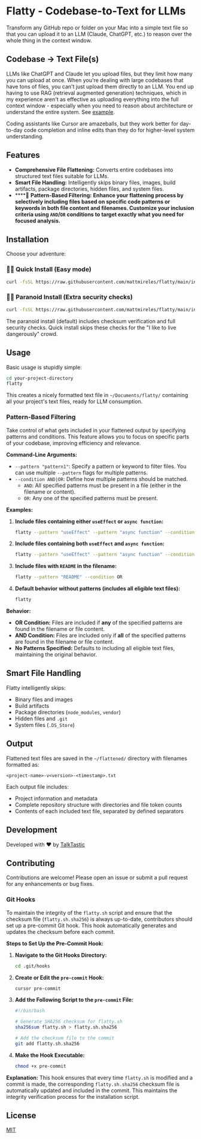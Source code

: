 # Flatty - Codebase-to-Text for LLMs

Transform any GitHub repo or folder on your Mac into a simple text file so that you can upload it to an LLM (Claude, ChatGPT, etc.) to reason over the whole thing in the context window.

## Codebase → Text File(s)

LLMs like ChatGPT and Claude let you upload files, but they limit how many you can upload at once. When you're dealing with large codebases that have tons of files, you can't just upload them directly to an LLM. You end up having to use RAG (retrieval augmented generation) techniques, which in my experience aren't as effective as uploading everything into the full context window - especially when you need to reason about architecture or understand the entire system. See [example](https://github.com/mattmireles/Flatty/blob/main/flatty-2025-01-10_12-57-33.txt).

Coding assistants like Cursor are amazeballs, but they work better for day-to-day code completion and inline edits than they do for higher-level system understanding. 

## Features

- **Comprehensive File Flattening:** Converts entire codebases into structured text files suitable for LLMs.
- **Smart File Handling:** Intelligently skips binary files, images, build artifacts, package directories, hidden files, and system files.
- ****🎉 **Pattern-Based Filtering:** **Enhance your flattening process by selectively including files based on specific code patterns or keywords in both file content and filenames. Customize your inclusion criteria using `AND`/`OR` conditions to target exactly what you need for focused analysis.**

## Installation

Choose your adventure:

### 🏃‍♂️ Quick Install (Easy mode)
```bash
curl -fsSL https://raw.githubusercontent.com/mattmireles/flatty/main/install_flatty.sh | bash -s -- --quick
```
### 🕵️‍♂️ Paranoid Install (Extra security checks)
```bash
curl -fsSL https://raw.githubusercontent.com/mattmireles/flatty/main/install_flatty.sh | bash
```

The paranoid install (default) includes checksum verification and full security checks. Quick install skips these checks for the "I like to live dangerously" crowd.

## Usage

Basic usage is stupidly simple:

```bash
cd your-project-directory
flatty
```

This creates a nicely formatted text file in `~/Documents/flatty/` containing all your project's text files, ready for LLM consumption.

### Pattern-Based Filtering

Take control of what gets included in your flattened output by specifying patterns and conditions. This feature allows you to focus on specific parts of your codebase, improving efficiency and relevance.

**Command-Line Arguments:**

- `--pattern "pattern1"`: Specify a pattern or keyword to filter files. You can use multiple `--pattern` flags for multiple patterns.
- `--condition AND|OR`: Define how multiple patterns should be matched.
  - `AND`: All specified patterns must be present in a file (either in the filename or content).
  - `OR`: Any one of the specified patterns must be present.

**Examples:**

1. **Include files containing either `useEffect` or `async function`:**

    ```bash
    flatty --pattern "useEffect" --pattern "async function" --condition OR
    ```

2. **Include files containing both `useEffect` and `async function`:**

    ```bash
    flatty --pattern "useEffect" --pattern "async function" --condition AND
    ```

3. **Include files with `README` in the filename:**

    ```bash
    flatty --pattern "README" --condition OR
    ```

4. **Default behavior without patterns (includes all eligible text files):**

    ```bash
    flatty
    ```

**Behavior:**

- **OR Condition:** Files are included if **any** of the specified patterns are found in the filename or file content.
- **AND Condition:** Files are included only if **all** of the specified patterns are found in the filename or file content.
- **No Patterns Specified:** Defaults to including all eligible text files, maintaining the original behavior.

## Smart File Handling

Flatty intelligently skips:
- Binary files and images
- Build artifacts
- Package directories (`node_modules`, `vendor`)
- Hidden files and `.git`
- System files (`.DS_Store`)

## Output

Flattened text files are saved in the `~/flattened/` directory with filenames formatted as:

```
<project-name>-v<version>-<timestamp>.txt
```

Each output file includes:
- Project information and metadata
- Complete repository structure with directories and file token counts
- Contents of each included text file, separated by defined separators

## Development

Developed with ❤️ by [TalkTastic](https://talktastic.com/)

## Contributing

Contributions are welcome! Please open an issue or submit a pull request for any enhancements or bug fixes.

### Git Hooks

To maintain the integrity of the `flatty.sh` script and ensure that the checksum file (`flatty.sh.sha256`) is always up-to-date, contributors should set up a pre-commit Git hook. This hook automatically generates and updates the checksum before each commit.

**Steps to Set Up the Pre-Commit Hook:**

1. **Navigate to the Git Hooks Directory:**

    ```bash
    cd .git/hooks
    ```

2. **Create or Edit the `pre-commit` Hook:**

    ```bash
    cursor pre-commit
    ```

3. **Add the Following Script to the `pre-commit` File:**

    ```bash
    #!/bin/bash

    # Generate SHA256 checksum for flatty.sh
    sha256sum flatty.sh > flatty.sh.sha256

    # Add the checksum file to the commit
    git add flatty.sh.sha256
    ```

4. **Make the Hook Executable:**

    ```bash
    chmod +x pre-commit
    ```

**Explanation:** This hook ensures that every time `flatty.sh` is modified and a commit is made, the corresponding `flatty.sh.sha256` checksum file is automatically updated and included in the commit. This maintains the integrity verification process for the installation script.
## License

[MIT](https://opensource.org/licenses/MIT)

